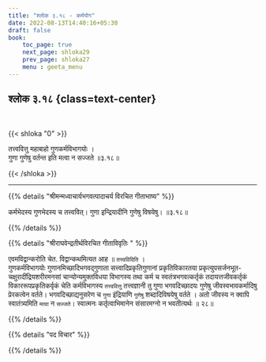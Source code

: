 ```yaml
---
title: "श्लोक ३.१८ - कर्मयोग"
date: 2022-08-13T14:40:16+05:30
draft: false
book:
    toc_page: true
    next_page: shloka29
    prev_page: shloka27
    menu : geeta_menu
---
```




## श्लोक ३.१८ {class=text-center}

<br/>

{{< shloka  "0"  >}}

तत्त्ववित्तु महाबाहो गुणकर्मविभागयोः ।  
गुणा गुणेषु वर्तन्त इति मत्वा न सज्जते ॥३.१८॥   


{{< /shloka >}}

---


{{% details "श्रीमन्मध्वाचार्यभगवत्पादाचर्य विरचित  गीताभाष्य" %}}

कर्मभेदस्य गुणभेदस्य च तत्त्ववित्। गुणा इन्द्रियादीनि गुणेषु विषयेषु। ॥३.१८॥ 



{{% /details %}}



{{% details "श्रीराघवेन्द्रतीर्थविरचित गीताविवृतिः " %}}

एवमविद्वान्करोति चेत‌. विद्वान्कथमित्यत आह ॥ `तत्त्वविदिति` ।  
गुणकर्मविभागयोः गुणानमिच्छादिभगवद्गुणाता सत्त्वादिप्रकृतिगुणानां
प्रकृतिविकारतया प्रकृत्युपसर्जनभूत- चक्षुरादींद्रियशरीरमनसां
चान्योन्यमुक्तविधया विभागस्य तथा कर्म च स्वतंत्रभगवत्कर्तृकं 
तदायत्तजीवकर्तृकं विकाररूपप्रकृतिकर्वृकं चेति कर्मविभागस्य 
`तत्त्ववित्तु` तत्त्वज्ञानी तु गुणा भगवदिच्छादयः गुणेषु 
जीवस्वभावकर्मादिषु प्रेरकत्वेन
वर्तते। भगवदिच्छाद्यनुसरेण च `गुणा` इंद्रियाणि `गुणेषु` 
शब्दादिविषयेषु वर्तते । अतो जीवस्य न क्वापि स्वातंत्र्यमिति `मत्वा` न 
`सज्जते`। स्वात्मनः कर्तृत्वाभिमानेन
संसारमग्नो न भवतीत्यर्थः ॥ २८॥

{{% /details %}}



{{% details "पद विचार" %}}


{{% /details %}}
